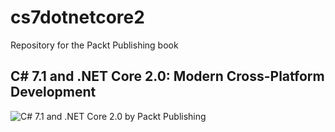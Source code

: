 # cs7dotnetcore2
Repository for the Packt Publishing book
## C# 7.1 and .NET Core 2.0: Modern Cross-Platform Development

![C# 7.1 and .NET Core 2.0 by Packt Publishing](https://www.packtpub.com/sites/default/files/B08881_cover.png)

